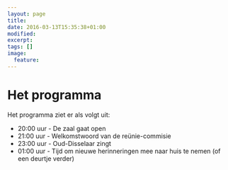 ```yaml
---
layout: page
title: 
date: 2016-03-13T15:35:38+01:00
modified:
excerpt:
tags: []
image:
  feature: 
---
```


# Het programma

Het programma ziet er als volgt uit:
<ul>
<li>20:00 uur - De zaal gaat open</li>
<li>21:00 uur - Welkomstwoord van de reünie-commisie</li>
<li>23:00 uur - Oud-Disselaar zingt</li>
<li>01:00 uur - Tijd om nieuwe herinneringen mee naar huis te nemen (of een deurtje verder)</li>
</ul>

